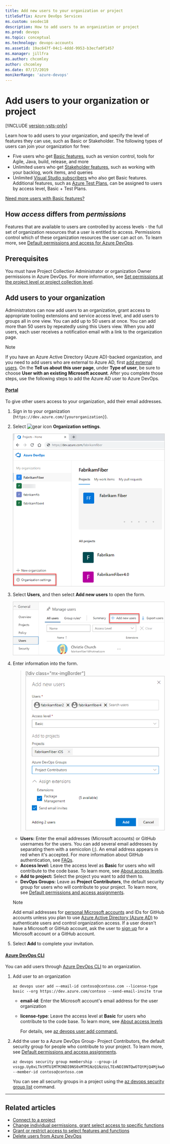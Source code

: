 ```yaml
---
title: Add new users to your organization or project
titleSuffix: Azure DevOps Services
ms.custom: seodec18
description: How to add users to an organization or project
ms.prod: devops
ms.topic: conceptual
ms.technology: devops-accounts
ms.assetid: 19ac647f-04c1-4ddd-9953-b3ecfa0f1457
ms.manager: jillfra
ms.author: chcomley
author: chcomley
ms.date: 07/17/2019
monikerRange: 'azure-devops'
---
```


# Add users to your organization or project

[!INCLUDE [version-vsts-only](../../_shared/version-vsts-only.md)]

Learn how to add users to your organization, and specify the level of features they can use, such as Basic or Stakeholder.
The following types of users can join your organization for free:

* Five users who get [Basic features](https://azure.microsoft.com/services/devops/compare-features/), such as version control, tools for Agile, Java, build, release, and more
* Unlimited users who get [Stakeholder features](https://azure.microsoft.com/services/devops/compare-features/), such as working with your backlog, work items, and queries
* Unlimited [Visual Studio subscribers](https://azure.microsoft.com/services/devops/compare-features/) who also get Basic features. Additional features, such as [Azure Test Plans](https://azure.microsoft.com/services/devops/test-plans/), can be assigned to users by access level, Basic + Test Plans.


[Need more users with Basic features?](../billing/buy-basic-access-add-users.md)

## How *access* differs from *permissions*

Features that are available to users are controlled by access levels  - the full set of organization resources that a user is entitled to access. Permissions control which of these organization resources the user can act on. To learn more, see [Default permissions and access for Azure DevOps](../../security/permissions-access.md).

## Prerequisites

You must have Project Collection Administrator or organization Owner permissions in Azure DevOps. For more information, see [Set permissions at the project level or project collection level](../security/set-project-collection-level-permissions.md?toc=/azure/devops/organizations/accounts/toc.json&bc=/azure/devops/organizations/accounts/breadcrumb/toc.json).

## Add users to your organization

Administrators can now add users to an organization, grant access to appropriate tooling extensions and service access level,
and add users to groups all in one view. You can add up to 50 users at once. You can add more than 50 users by repeatedly
using this Users view. When you add users, each user receives a notification email with a
link to the organization page.

 > [!NOTE]
 > If you have an Azure Active Directory (Azure AD)-backed organization, and you need to add users who are external to Azure AD, first [add external users](add-external-user.md). On the **Tell us about this user page**, under **Type of user**, be sure to choose **User with an existing Microsoft account**. After you complete those steps, use the following steps to add the Azure AD
 > user to Azure DevOps.


#### [Portal](#tab/portal/)
To give other users access to your organization, add their email addresses.

1. Sign in to your organization (```https://dev.azure.com/{yourorganization}```).

2. Select ![gear icon](../../_img/icons/gear-icon.png) **Organization settings**.

    ![Open Organization settings](../../_shared/_img/settings/open-admin-settings-vert.png)

3. Select **Users**, and then select **Add new users** to open the form.

   ![Select Add new users](_img/_shared/add-new-users.png)

4. Enter information into the form.

   > [!div class="mx-imgBorder"]  
   >![Web portal, organization admin context, Add new users dialog box](_img/add-organization-users-from-user-hub/invite-users-add-user-dialog.png)

   - **Users:** Enter the email addresses (Microsoft accounts) or GitHub usernames for the users. You can add several email addresses by separating them with a semicolon (;). An email address appears in red when it's accepted. For more information about GitHub authentication, see [FAQs](../security/faq-github-authentication.md).
   - **Access level:** Leave the access level as **Basic** for users who will contribute to the code base. To learn more, see [About access levels](/azure/devops/organizations/security/access-levels).  
   - **Add to project:** Select the project you want to add them to.  
   - **DevOps Groups:** Leave as **Project Contributors**, the default security group for users who will contribute to your project. To learn more, see [Default permissions and access assignments](/azure/devops/organizations/security/permissions-access).  

	> [!NOTE]  
	> Add email addresses for [personal Microsoft accounts](https://account.microsoft.com/account) and IDs for GitHub accounts unless you plan to use [Azure Active Directory (Azure AD)](https://azure.microsoft.com/documentation/articles/active-directory-whatis/) to authenticate users and control organization access. If a user doesn't have a Microsoft or GitHub account, ask the user to [sign up](https://signup.live.com/) for a Microsoft account or a GitHub account.  
5. Select **Add** to complete your invitation.

<!---
Go to Users:

![go to users](_img/_shared/users-hub-updated.png)

Choose **Add new users** below "Manage users".

![Choose the Add Users button](_img/user-hub/add-users-button-718.png)

Then fill in the "Add new users" dialog:

![Add users by inviting them to the organization](_img/user-hub/add-users.png)

Next steps: [Manage users in table view](manage-users-table-view.md)
-->

#### [Azure DevOps CLI](#tab/azure-devops-cli/)
You can add users through [Azure DevOps CLI](../../cli/get-started.md) to an organization.

1. Add user to an organization

    ```
    az devops user add –-email-id contoso@contoso.com --license-type basic --org https://dev.azure.com/contoso --send-email-invite true
    ```

   * **email-id**: Enter the Microsoft account's email address for the user organization

   * **license-type**: Leave the access level at **Basic** for users who contribute to the code base. To learn more, see [About access levels](../../organizations/security/access-levels.md)

     For details, see [az devops user add command.](https://docs.microsoft.com/cli/azure/ext/azure-devops/devops/user?view=azure-cli-latest#ext-azure-devops-az-devops-user-add)

2. Add the user to a Azure DevOps Group- Project Contributors, the default security group for people who contribute to your project. To learn more, see [Default permissions and access assignments](https://review.docs.microsoft.com/en-us/azure/devops/organizations/security/permissions-access?view=azure-devops).

    ```
    az devops security group membership --group-id vssgp.Uy0xLTktMTU1MTM3NDI0NS0xMTM1NzQ1NzUzLTExNDI0NTQwOTQtMjQ4MjkwODAwNS0xNDU4NjAwODE1LTEtMTY5NTI2NTAyNi00MjM0Mzc1NS0yMTY5ODM4OTczLTI0NDk3NzU5NDE --member-id contoso@contoso.com
    ```

    You can see all security groups in a project using the [az devops security group list](https://docs.microsoft.com/cli/azure/ext/azure-devops/devops/security/group?view=azure-cli-latest#ext-azure-devops-az-devops-security-group-list) command.

* * *
## Related articles

* [Connect to a project](../../organizations/projects/connect-to-projects.md)
* [Change individual permissions, grant select access to specific functions](../../organizations/security/change-individual-permissions.md)
* [Grant or restrict access to select features and functions](../../organizations/security/restrict-access.md)
* [Delete users from Azure DevOps](delete-organization-users.md)
